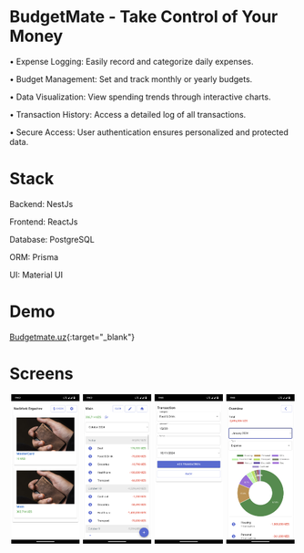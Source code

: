 # BudgetMate - Take Control of Your Money

• Expense Logging: Easily record and categorize daily expenses.

• Budget Management: Set and track monthly or yearly budgets.

• Data Visualization: View spending trends through interactive charts.

• Transaction History: Access a detailed log of all transactions.

• Secure Access: User authentication ensures personalized and protected data.

# Stack

Backend: NestJs

Frontend: ReactJs

Database: PostgreSQL

ORM: Prisma

UI: Material UI

# Demo

[Budgetmate.uz](https://budgetmate.uz){:target="\_blank"}

# Screens

<div style="display: flex; justify-content: space-around;">
  <img src="/frontend/src/assets/image_1.png" alt="Screen 1" width="24%">
  <img src="/frontend/src/assets/image_2.png" alt="Screen 2" width="24%">
  <img src="/frontend/src/assets/image_3.png" alt="Screen 3" width="24%">
  <img src="/frontend/src/assets/image_4.png" alt="Screen 4" width="24%">
</div>
